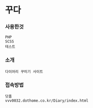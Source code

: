 # 꾸다

### 사용한것

```
PHP
SCSS
테스트
```

### 소개

```
다이어리 꾸미기 사이트
```

### 접속방법

```
닷홈
vvv0032.dothome.co.kr/Diary/index.html
```
